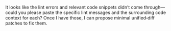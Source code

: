 It looks like the lint errors and relevant code snippets didn’t come through—could you please paste the specific lint messages and the surrounding code context for each? Once I have those, I can propose minimal unified‑diff patches to fix them.